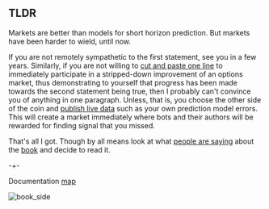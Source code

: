 ## TLDR

Markets are better than models for short horizon prediction. But markets have been harder to wield, until now. 

If you are not remotely sympathetic to the first statement, see you in a few years. Similarly, if you are not 
willing to [cut and paste one line](https://microprediction.github.io/microprediction/setup.html) to immediately participate in a stripped-down improvement of an options market, thus demonstrating to yourself that progress has been made towards the second statement being true, then I probably can't convince you of anything in one paragraph. Unless, that is, you choose the other side of the coin and [publish live data](https://microprediction.github.io/microprediction/publish.html) such as your own prediction model errors. This will create a market immediately where bots and their authors will be rewarded for finding signal that you missed. 

That's all I got. Though by all means look at what [people are saying](https://microprediction.github.io/building_an_open_ai_network/feedback.html) about
the [book](https://mitpress.mit.edu/9780262047326/microprediction/) and decide to read it.


-+- 

Documentation [map](https://microprediction.github.io/microprediction/map.html)



![book_side](/microprediction/assets/images/cotton_microprediction_3d_side.png)
